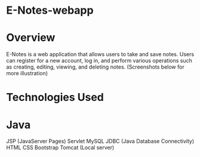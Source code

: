 # E-Notes-webapp

# Overview

E-Notes is a web application that allows users to take and save notes. Users can register for a new account, log in, and perform various operations such as creating, editing, viewing, and deleting notes.
(Screenshots below for more illustration)

# Technologies Used

#  Java
JSP (JavaServer Pages)
Servlet
MySQL
JDBC (Java Database Connectivity)
HTML
CSS
Bootstrap
Tomcat (Local server)
